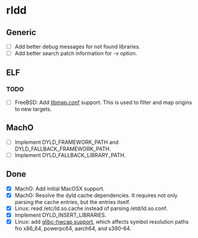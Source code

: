 # rldd 

## Generic

- [ ] Add better debug messages for not found libraries.
- [ ] Add better search patch information for -v option.

## ELF

### TODO

- [ ] FreeBSD: Add [libmap.conf](https://www.freebsd.org/cgi/man.cgi?libmap.conf) support.  This is used to filter and map origins to new targets.

## MachO

- [ ] Implement DYLD_FRAMEWORK_PATH and DYLD_FALLBACK_FRAMEWORK_PATH.
- [ ] Implement DYLD_FALLBACK_LIBRARY_PATH.

## Done

- [x] MachO: Add initial MacOSX support.
- [x] MachO: Resolve the dyld cache dependencies.  It requires not only parsing the cache entries, but the entries itself.
- [x] Linux: read /etc/ld.so.cache instead of parsing /etd/ld.so.conf.
- [x] Implement DYLD_INSERT_LIBRARIES.
- [x] Linux: add [glibc-hwcap support](https://sourceware.org/pipermail/libc-alpha/2020-June/115250.html), which affects symbol resolution paths fro x86_64, powerpc64, aarch64, and s390-64.
